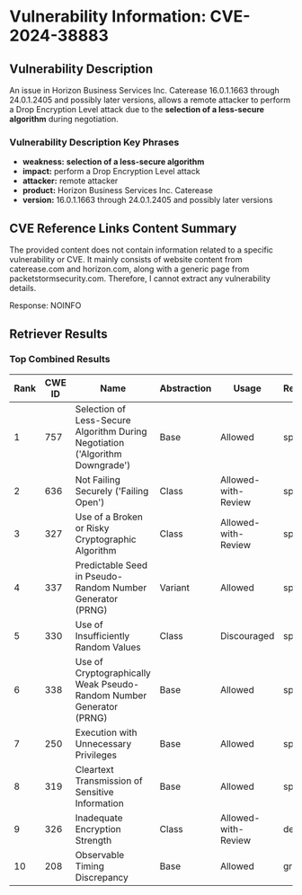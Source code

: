 # Vulnerability Information: CVE-2024-38883

## Vulnerability Description
An issue in Horizon Business Services Inc. Caterease 16.0.1.1663 through 24.0.1.2405 and possibly later versions, allows a remote attacker to perform a Drop Encryption Level attack due to the **selection of a less-secure algorithm** during negotiation.

### Vulnerability Description Key Phrases
- **weakness:** **selection of a less-secure algorithm**
- **impact:** perform a Drop Encryption Level attack
- **attacker:** remote attacker
- **product:** Horizon Business Services Inc. Caterease
- **version:** 16.0.1.1663 through 24.0.1.2405 and possibly later versions

## CVE Reference Links Content Summary
The provided content does not contain information related to a specific vulnerability or CVE. It mainly consists of website content from caterease.com and horizon.com, along with a generic page from packetstormsecurity.com. Therefore, I cannot extract any vulnerability details.

Response: NOINFO

## Retriever Results

### Top Combined Results

| Rank | CWE ID | Name | Abstraction | Usage  | Retrievers | Individual Scores |
|------|--------|------|-------------|-------|------------|-------------------|
| 1 | 757 | Selection of Less-Secure Algorithm During Negotiation ('Algorithm Downgrade') | Base | Allowed | sparse | 0.312 |
| 2 | 636 | Not Failing Securely ('Failing Open') | Class | Allowed-with-Review | sparse | 0.246 |
| 3 | 327 | Use of a Broken or Risky Cryptographic Algorithm | Class | Allowed-with-Review | sparse | 0.246 |
| 4 | 337 | Predictable Seed in Pseudo-Random Number Generator (PRNG) | Variant | Allowed | sparse | 0.241 |
| 5 | 330 | Use of Insufficiently Random Values | Class | Discouraged | sparse | 0.238 |
| 6 | 338 | Use of Cryptographically Weak Pseudo-Random Number Generator (PRNG) | Base | Allowed | sparse | 0.230 |
| 7 | 250 | Execution with Unnecessary Privileges | Base | Allowed | sparse | 0.220 |
| 8 | 319 | Cleartext Transmission of Sensitive Information | Base | Allowed | sparse | 0.219 |
| 9 | 326 | Inadequate Encryption Strength | Class | Allowed-with-Review | dense | 0.641 |
| 10 | 208 | Observable Timing Discrepancy | Base | Allowed | graph | 0.002 |

